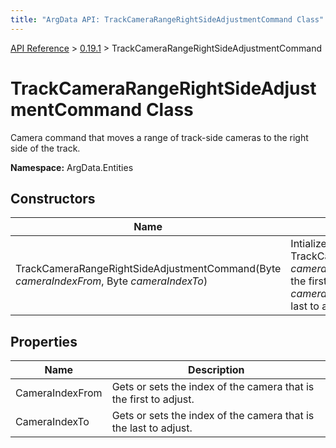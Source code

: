 ```yaml
---
title: "ArgData API: TrackCameraRangeRightSideAdjustmentCommand Class"
---
```


[API Reference](/argdata/api/) &gt; [0.19.1](/argdata/api/0.19.1/) &gt; TrackCameraRangeRightSideAdjustmentCommand

# TrackCameraRangeRightSideAdjustmentCommand Class

Camera command that moves a range of track-side cameras to the right side of the track.

**Namespace:** ArgData.Entities

## Constructors

<table class="table table-bordered table-striped ">
<thead>
  <tr>
    <th>Name</th>
    <th>Description</th>
  </tr>
</thead>
<tbody>
  <tr>
    <td>TrackCameraRangeRightSideAdjustmentCommand(Byte <em>cameraIndexFrom</em>, Byte <em>cameraIndexTo</em>)</td>
    <td>Intializes a new instance of a TrackCameraRangeRightSideAdjustmentCommand.<br /><em>cameraIndexFrom</em>: The index of the camera that is the first to adjust.<br /><em>cameraIndexTo</em>: The index of the camera that is the last to adjust.<br /></td>
  </tr>
</tbody>
</table>


## Properties

<table class="table table-bordered table-striped ">
<thead>
  <tr>
    <th>Name</th>
    <th>Description</th>
  </tr>
</thead>
<tbody>
  <tr>
    <td>CameraIndexFrom</td>
    <td>Gets or sets the index of the camera that is the first to adjust.</td>
  </tr>
  <tr>
    <td>CameraIndexTo</td>
    <td>Gets or sets the index of the camera that is the last to adjust.</td>
  </tr>
</tbody>
</table>



